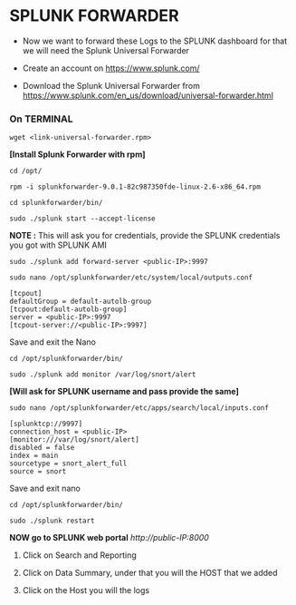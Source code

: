 # SPLUNK FORWARDER

- Now we want to forward these Logs to the SPLUNK dashboard for that we will need the Splunk Universal Forwarder

- Create an account on https://www.splunk.com/
- Download the Splunk Universal Forwarder from https://www.splunk.com/en_us/download/universal-forwarder.html


### On TERMINAL

``wget <link-universal-forwarder.rpm>``

**[Install Splunk Forwarder with rpm]**

``cd /opt/``

``rpm -i splunkforwarder-9.0.1-82c987350fde-linux-2.6-x86_64.rpm``

``cd splunkforwarder/bin/``

``sudo ./splunk start --accept-license``

**NOTE :** This will ask you for credentials, provide the SPLUNK credentials you got with SPLUNK AMI

``sudo ./splunk add forward-server <public-IP>:9997``


``sudo nano /opt/splunkforwarder/etc/system/local/outputs.conf``

	[tcpout]
	defaultGroup = default-autolb-group
	[tcpout:default-autolb-group]
	server = <public-IP>:9997
	[tcpout-server://<public-IP>:9997]

Save and exit the Nano

``cd /opt/splunkforwarder/bin/``

``sudo ./splunk add monitor /var/log/snort/alert``

**[Will ask for SPLUNK username and pass provide the same]**

``sudo nano /opt/splunkforwarder/etc/apps/search/local/inputs.conf``

	[splunktcp://9997]
	connection_host = <public-IP>
	[monitor:///var/log/snort/alert]
	disabled = false
	index = main
	sourcetype = snort_alert_full
	source = snort

Save and exit nano

``cd /opt/splunkforwarder/bin/``

``sudo ./splunk restart``

**NOW go to SPLUNK web portal** *http://public-IP:8000*

1. Click on Search and Reporting

2. Click on Data Summary, under that you will the HOST that we added

3. Click on the Host you will the logs
